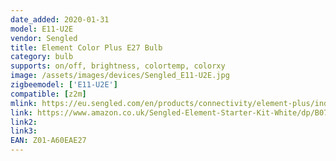 ```yaml
---
date_added: 2020-01-31
model: E11-U2E
vendor: Sengled
title: Element Color Plus E27 Bulb
category: bulb
supports: on/off, brightness, colortemp, colorxy
image: /assets/images/devices/Sengled_E11-U2E.jpg
zigbeemodel: ['E11-U2E']
compatible: [z2m]
mlink: https://eu.sengled.com/en/products/connectivity/element-plus/index.html
link: https://www.amazon.co.uk/Sengled-Element-Starter-Kit-White/dp/B07F6VGTR9?th=1
link2: 
link3: 
EAN: Z01-A60EAE27
---
```

